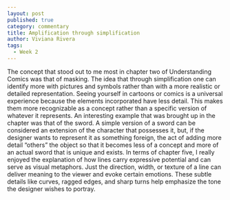 ```yaml
---
layout: post
published: true
category: commentary
title: Amplification through simplification
author: Viviana Rivera
tags:
  - Week 2
---
```

The concept that stood out to me most in chapter two of Understanding Comics was that of masking. The idea that through simplification one can identify more with pictures and symbols rather than with a more realistic or detailed representation. Seeing yourself in cartoons or comics is a universal experience because the elements incorporated have less detail. This makes them more recognizable as a concept rather than a specific version of whatever it represents. An interesting example that was brought up in the chapter was that of the sword. A simple version of a sword can be considered an extension of the character that possesses it, but, if the designer wants to represent it as something foreign, the act of adding more detail “others” the object so that it becomes less of a concept and more of an actual sword that is unique and exists.
In terms of chapter five, I really enjoyed the explanation of how lines carry expressive potential and can serve as visual metaphors. Just the direction, width, or texture of a line can deliver meaning to the viewer and evoke certain emotions. These subtle details like curves, ragged edges, and sharp turns help emphasize the tone the designer wishes to portray.

